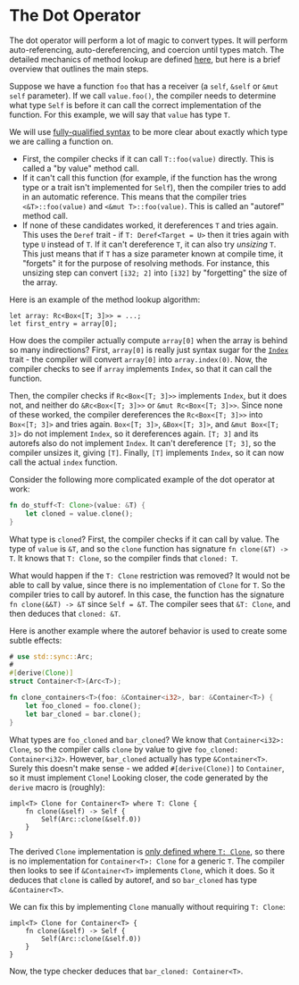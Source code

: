 # The Dot Operator

The dot operator will perform a lot of magic to convert types.
It will perform auto-referencing, auto-dereferencing, and coercion until types
match.
The detailed mechanics of method lookup are defined [here][method_lookup],
but here is a brief overview that outlines the main steps.

Suppose we have a function `foo` that has a receiver (a `self`, `&self` or
`&mut self` parameter).
If we call `value.foo()`, the compiler needs to determine what type `Self` is before
it can call the correct implementation of the function.
For this example, we will say that `value` has type `T`.

We will use [fully-qualified syntax][fqs] to be more clear about exactly which
type we are calling a function on.

- First, the compiler checks if it can call `T::foo(value)` directly.
This is called a "by value" method call.
- If it can't call this function (for example, if the function has the wrong type
or a trait isn't implemented for `Self`), then the compiler tries to add in an
automatic reference.
This means that the compiler tries `<&T>::foo(value)` and `<&mut T>::foo(value)`.
This is called an "autoref" method call.
- If none of these candidates worked, it dereferences `T` and tries again.
This uses the `Deref` trait - if `T: Deref<Target = U>` then it tries again with
type `U` instead of `T`.
If it can't dereference `T`, it can also try _unsizing_ `T`.
This just means that if `T` has a size parameter known at compile time, it "forgets"
it for the purpose of resolving methods.
For instance, this unsizing step can convert `[i32; 2]` into `[i32]` by "forgetting"
the size of the array.

Here is an example of the method lookup algorithm:

```rust,ignore
let array: Rc<Box<[T; 3]>> = ...;
let first_entry = array[0];
```

How does the compiler actually compute `array[0]` when the array is behind so
many indirections?
First, `array[0]` is really just syntax sugar for the [`Index`][index] trait -
the compiler will convert `array[0]` into `array.index(0)`.
Now, the compiler checks to see if `array` implements `Index`, so that it can call
the function.

Then, the compiler checks if `Rc<Box<[T; 3]>>` implements `Index`, but it
does not, and neither do `&Rc<Box<[T; 3]>>` or `&mut Rc<Box<[T; 3]>>`.
Since none of these worked, the compiler dereferences the `Rc<Box<[T; 3]>>` into
`Box<[T; 3]>` and tries again.
`Box<[T; 3]>`, `&Box<[T; 3]>`, and `&mut Box<[T; 3]>` do not implement `Index`,
so it dereferences again.
`[T; 3]` and its autorefs also do not implement `Index`.
It can't dereference `[T; 3]`, so the compiler unsizes it, giving `[T]`.
Finally, `[T]` implements `Index`, so it can now call the actual `index` function.

Consider the following more complicated example of the dot operator at work:

```rust
fn do_stuff<T: Clone>(value: &T) {
    let cloned = value.clone();
}
```

What type is `cloned`?
First, the compiler checks if it can call by value.
The type of `value` is `&T`, and so the `clone` function has signature
`fn clone(&T) -> T`.
It knows that `T: Clone`, so the compiler finds that `cloned: T`.

What would happen if the `T: Clone` restriction was removed? It would not be able
to call by value, since there is no implementation of `Clone` for `T`.
So the compiler tries to call by autoref.
In this case, the function has the signature `fn clone(&&T) -> &T` since
`Self = &T`.
The compiler sees that `&T: Clone`, and then deduces that `cloned: &T`.

Here is another example where the autoref behavior is used to create some subtle
effects:

```rust
# use std::sync::Arc;
#
#[derive(Clone)]
struct Container<T>(Arc<T>);

fn clone_containers<T>(foo: &Container<i32>, bar: &Container<T>) {
    let foo_cloned = foo.clone();
    let bar_cloned = bar.clone();
}
```

What types are `foo_cloned` and `bar_cloned`?
We know that `Container<i32>: Clone`, so the compiler calls `clone` by value to give
`foo_cloned: Container<i32>`.
However, `bar_cloned` actually has type `&Container<T>`.
Surely this doesn't make sense - we added `#[derive(Clone)]` to `Container`, so it
must implement `Clone`!
Looking closer, the code generated by the `derive` macro is (roughly):

```rust,ignore
impl<T> Clone for Container<T> where T: Clone {
    fn clone(&self) -> Self {
        Self(Arc::clone(&self.0))
    }
}
```

The derived `Clone` implementation is [only defined where `T: Clone`][clone],
so there is no implementation for `Container<T>: Clone` for a generic `T`.
The compiler then looks to see if `&Container<T>` implements `Clone`, which it does.
So it deduces that `clone` is called by autoref, and so `bar_cloned` has type
`&Container<T>`.

We can fix this by implementing `Clone` manually without requiring `T: Clone`:

```rust,ignore
impl<T> Clone for Container<T> {
    fn clone(&self) -> Self {
        Self(Arc::clone(&self.0))
    }
}
```

Now, the type checker deduces that `bar_cloned: Container<T>`.

[fqs]: https://doc.rust-lang.org/book/ch19-03-advanced-traits.html#fully-qualified-syntax-for-disambiguation-calling-methods-with-the-same-name
[method_lookup]: https://rustc-dev-guide.rust-lang.org/method-lookup.html
[index]: https://doc.rust-lang.org/std/ops/trait.Index.html
[clone]: https://doc.rust-lang.org/std/clone/trait.Clone.html#derivable
